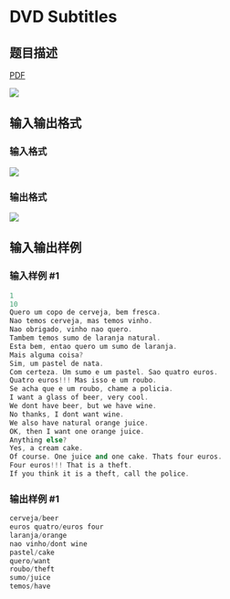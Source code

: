 # DVD Subtitles

## 题目描述

[problemUrl]: https://uva.onlinejudge.org/index.php?option=com_onlinejudge&Itemid=8&category=10&page=show_problem&problem=794

[PDF](https://uva.onlinejudge.org/external/8/p853.pdf)

![](https://cdn.luogu.com.cn/upload/vjudge_pic/UVA853/8916d829216074107593785b24b97b9aede3d7b0.png)

## 输入输出格式

### 输入格式

![](https://cdn.luogu.com.cn/upload/vjudge_pic/UVA853/b4ca820a80a336ebf701319bd7cdbccdba9007da.png)

### 输出格式

![](https://cdn.luogu.com.cn/upload/vjudge_pic/UVA853/7b29d2b02537eef1ea6cb83247b71ccae1f1547b.png)

## 输入输出样例

### 输入样例 #1

```cpp
1
10
Quero um copo de cerveja, bem fresca.
Nao temos cerveja, mas temos vinho.
Nao obrigado, vinho nao quero.
Tambem temos sumo de laranja natural.
Esta bem, entao quero um sumo de laranja.
Mais alguma coisa?
Sim, um pastel de nata.
Com certeza. Um sumo e um pastel. Sao quatro euros.
Quatro euros!!! Mas isso e um roubo.
Se acha que e um roubo, chame a policia.
I want a glass of beer, very cool.
We dont have beer, but we have wine.
No thanks, I dont want wine.
We also have natural orange juice.
OK, then I want one orange juice.
Anything else?
Yes, a cream cake.
Of course. One juice and one cake. Thats four euros.
Four euros!!! That is a theft.
If you think it is a theft, call the police.
```


### 输出样例 #1

```cpp
cerveja/beer
euros quatro/euros four
laranja/orange
nao vinho/dont wine
pastel/cake
quero/want
roubo/theft
sumo/juice
temos/have
```


